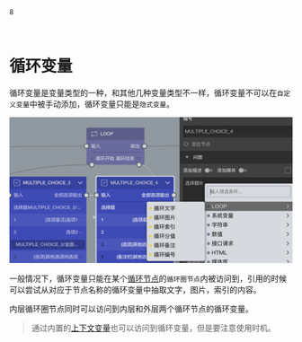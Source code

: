 ```index
8
```
```tag

```
```summary

```

# 循环变量

循环变量是变量类型的一种，和其他几种变量类型不一样，循环变量不可以在`自定义变量`中被手动添加，循环变量只能是`隐式变量`。

<img src='./images/loop-type.png'>

一般情况下，循环变量只能在某个[循环节点](../nodes/loop.md)的`循环圈节点`内被访问到，引用的时候可以尝试从对应于节点名称的循环变量中抽取文字，图片，索引的内容。

内层循环圈节点同时可以访问到内层和外层两个循环节点的循环变量。

> 通过内置的[上下文变量](./build-in.md#上下文)也可以访问到循环变量，但是要注意使用时机。

